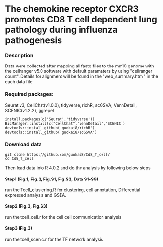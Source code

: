 # The chemokine receptor CXCR3 promotes CD8 T cell dependent lung pathology during influenza pathogenesis
### Description
Data were collected after mapping all fastq files to the mm10 genome with the cellranger v5.0 software with default paramaters by using "cellranger count". Details for alignment will be found in the "web_summary.html" in the each data file
### Required packages:
Seurat v3, CellChat(v1.0.0), tidyverse, richR, scGSVA, VennDetail, SCENIC(v1.2.2), ggrepel
```{}
install.packages(c('Seurat','tidyverse'))
BicManager::install(c("CellChat","VennDetail","SCENIC))
devtools::install_github('guokai8/richR')
devtools::install_github('guokai8/scGSVA')
```
### Download data 
```{}
git clone https://github.com/guokai8/Cd8_T_cell/
cd Cd8_T_cell
```
Then load data into R 4.0.2 and do the analysis by following below steps
#### Step1 (Fig.1, Fig.2, Fig.S1, Fig.S2, Data S1-S9)
run the Tcell_clustering.R for clustering, cell annotation, Differential expressed analysis and GSEA.

#### Step2 (Fig.3, Fig.S3)
run the tcell_cell.r for the cell cell communication analysis

#### Step3 (Fig.3)
run the tcell_scenic.r for the TF network analysis
